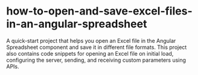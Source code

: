 # how-to-open-and-save-excel-files-in-an-angular-spreadsheet
A quick-start project that helps you open an Excel file in the Angular Spreadsheet component and save it in different file formats. This project also contains code snippets for opening an Excel file on initial load, configuring the server, sending, and receiving custom parameters using APIs.
